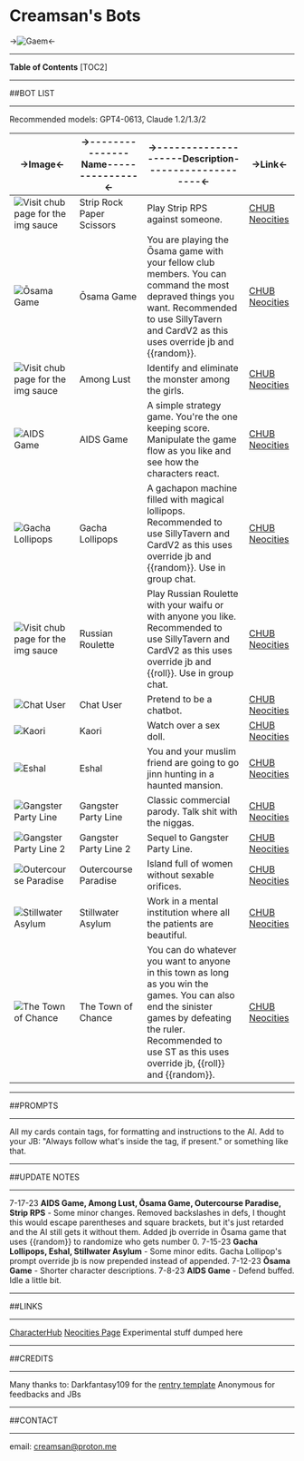 # Creamsan's Bots
->![Gaem](https://files.catbox.moe/imu1oy.jpg)<-

***
**Table of Contents**
[TOC2]

***
##BOT LIST
***

Recommended models: GPT4-0613, Claude 1.2/1.3/2

->Image<- | ->---------------Name---------------<- | ->--------------------Description--------------------<- | ->Link<-
--- | --- | --- | ---
![Visit chub page for the img sauce](https://files.catbox.moe/t1ksnr.png) | Strip Rock Paper Scissors | Play Strip RPS against someone. | [CHUB](https://www.chub.ai/characters/creamsan/strip-rock-paper-scissors) [Neocities](https://creamsan.neocities.org/#strip_rock_paper_scissors)
![Ōsama Game](https://files.catbox.moe/go66ex.png) | Ōsama Game | You are playing the Ōsama game with your fellow club members. You can command the most depraved things you want. Recommended to use SillyTavern and CardV2 as this uses override jb and {{random}}. | [CHUB](https://www.chub.ai/characters/creamsan/osama-game) [Neocities](https://creamsan.neocities.org/#_sama_game)
![Visit chub page for the img sauce](https://files.catbox.moe/0gxmhe.png) | Among Lust | Identify and eliminate the monster among the girls. | [CHUB](https://www.chub.ai/characters/creamsan/among-lust) [Neocities](https://creamsan.neocities.org/#among_lust)
![AIDS Game](https://files.catbox.moe/mkd4k5.png) | AIDS Game | A simple strategy game. You're the one keeping score. Manipulate the game flow as you like and see how the characters react. | [CHUB](https://www.chub.ai/characters/creamsan/aids-game) [Neocities](https://creamsan.neocities.org/#aids_game)
![Gacha Lollipops](https://files.catbox.moe/wpbsqb.png) | Gacha Lollipops | A gachapon machine filled with magical lollipops. Recommended to use SillyTavern and CardV2 as this uses override jb and {{random}}. Use in group chat. | [CHUB](https://www.chub.ai/characters/creamsan/gacha-lollipops) [Neocities](https://creamsan.neocities.org/#gacha_lollipops)
![Visit chub page for the img sauce](https://files.catbox.moe/m5pw95.png) | Russian Roulette | Play Russian Roulette with your waifu or with anyone you like. Recommended to use SillyTavern and CardV2 as this uses override jb and {{roll}}. Use in group chat. | [CHUB](https://www.chub.ai/characters/creamsan/57bb6f4d-9a2a-4431-96ac-f9336f638273) [Neocities](https://creamsan.neocities.org/#russian_roulette)
![Chat User](https://files.catbox.moe/jo6ys4.png) | Chat User | Pretend to be a chatbot. | [CHUB](https://www.chub.ai/characters/creamsan/chat-user) [Neocities](https://creamsan.neocities.org/#chat_user)
![Kaori](https://files.catbox.moe/vjestc.png) | Kaori | Watch over a sex doll. | [CHUB](https://www.chub.ai/characters/creamsan/Kaori) [Neocities](https://creamsan.neocities.org/#kaori)
![Eshal](https://files.catbox.moe/krzh25.png) | Eshal | You and your muslim friend are going to go jinn hunting in a haunted mansion. | [CHUB](https://chub.ai/characters/creamsan/Eshal) [Neocities](https://creamsan.neocities.org/#eshal)
![Gangster Party Line](https://files.catbox.moe/yqkn8j.png) | Gangster Party Line | Classic commercial parody. Talk shit with the niggas. | [CHUB](https://www.chub.ai/characters/creamsan/gangster-party-line) [Neocities](https://creamsan.neocities.org/#gangster_party_line)
![Gangster Party Line 2](https://files.catbox.moe/r0k072.png) | Gangster Party Line 2 | Sequel to Gangster Party Line. | [CHUB](https://www.chub.ai/characters/creamsan/gangster-party-line-2) [Neocities](https://creamsan.neocities.org/#gangster_party_line_2)
![Outercourse Paradise](https://files.catbox.moe/21l9ht.png) | Outercourse Paradise | Island full of women without sexable orifices. | [CHUB](https://www.chub.ai/characters/creamsan/outercourse-paradise) [Neocities](https://creamsan.neocities.org/#outercourse_paradise)
![Stillwater Asylum](https://files.catbox.moe/wi1h6m.png) | Stillwater Asylum | Work in a mental institution where all the patients are beautiful. | [CHUB](https://www.chub.ai/characters/creamsan/stillwater-asylum) [Neocities](https://creamsan.neocities.org/#stillwater_asylum)
![The Town of Chance](https://files.catbox.moe/huqgz7.png) | The Town of Chance | You can do whatever you want to anyone in this town as long as you win the games. You can also end the sinister games by defeating the ruler. Recommended to use ST as this uses override jb, {{roll}} and {{random}}. | [CHUB](https://chub.ai/characters/creamsan/1caea601-9a9e-42da-a9e3-08db75985ad5) [Neocities](https://creamsan.neocities.org/#the_town_of_chance)

***
##PROMPTS
***
All my cards contain <rules> tags, for formatting and instructions to the AI.
Add to your JB: "Always follow what's inside the <rules> tag, if present." or something like that.

***
##UPDATE NOTES
***
7-17-23 **AIDS Game, Among Lust, Ōsama Game, Outercourse Paradise, Strip RPS** - Some minor changes. Removed backslashes in defs, I thought this would escape parentheses and square brackets, but it's just retarded and the AI still gets it without them. Added jb override in Ōsama game that uses {{random}} to randomize who gets number 0.
7-15-23 **Gacha Lollipops, Eshal, Stillwater Asylum** - Some minor edits. Gacha Lollipop's prompt override jb is now prepended instead of appended.
7-12-23 **Ōsama Game** - Shorter character descriptions.
7-8-23 **AIDS Game** - Defend buffed. Idle a little bit.

***
##LINKS
***
[CharacterHub](https://chub.ai/users/creamsan)
[Neocities Page](https://creamsan.neocities.org/) Experimental stuff dumped here

***
##CREDITS
***
Many thanks to:
Darkfantasy109 for the [rentry template](https://rentry.org/botmaker_template)
Anonymous for feedbacks and JBs

***
##CONTACT
***
email: creamsan@proton.me